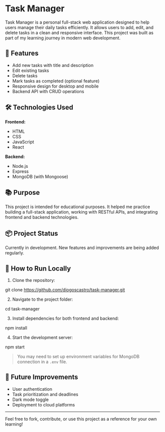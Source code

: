 # Task Manager

Task Manager is a personal full-stack web application designed to help users manage their daily tasks efficiently. It allows users to add, edit, and delete tasks in a clean and responsive interface. This project was built as part of my learning journey in modern web development.

## 🚀 Features

-   Add new tasks with title and description
-   Edit existing tasks
-   Delete tasks
-   Mark tasks as completed (optional feature)
-   Responsive design for desktop and mobile
-   Backend API with CRUD operations

## 🛠️ Technologies Used

**Frontend:**

-   HTML
-   CSS
-   JavaScript
-   React

**Backend:**

-   Node.js
-   Express
-   MongoDB (with Mongoose)

## 📚 Purpose

This project is intended for educational purposes. It helped me practice building a full-stack application, working with RESTful APIs, and integrating frontend and backend technologies.

## 📦 Project Status

Currently in development. New features and improvements are being added regularly.

## 🧪 How to Run Locally

1. Clone the repository:

git clone https://github.com/diogoscastro/task-manager.git

2. Navigate to the project folder:

cd task-manager

3. Install dependencies for both frontend and backend:

npm install

4. Start the development server:

npm start

> You may need to set up environment variables for MongoDB connection in a `.env` file.

## 📌 Future Improvements

-   User authentication
-   Task prioritization and deadlines
-   Dark mode toggle
-   Deployment to cloud platforms

---

Feel free to fork, contribute, or use this project as a reference for your own learning!
